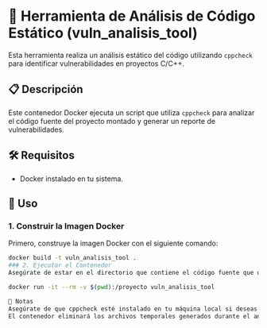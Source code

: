 # 🚀 Herramienta de Análisis de Código Estático (vuln_analisis_tool)

Esta herramienta realiza un análisis estático del código utilizando `cppcheck` para identificar vulnerabilidades en proyectos C/C++.

## 📋 Descripción

Este contenedor Docker ejecuta un script que utiliza `cppcheck` para analizar el código fuente del proyecto montado y generar un reporte de vulnerabilidades.

## 🛠 Requisitos

- Docker instalado en tu sistema.

## 🚀 Uso

### 1. Construir la Imagen Docker

Primero, construye la imagen Docker con el siguiente comando:

```sh
docker build -t vuln_analisis_tool .
### 2. Ejecutar el Contenedor
Asegúrate de estar en el directorio que contiene el código fuente que deseas analizar. Luego, ejecuta el contenedor con:

docker run -it --rm -v $(pwd):/proyecto vuln_analisis_tool

📌 Notas
Asegúrate de que cppcheck esté instalado en tu máquina local si deseas usarlo fuera del contenedor.
El contenedor eliminará los archivos temporales generados durante el análisis al finalizar la ejecución.
